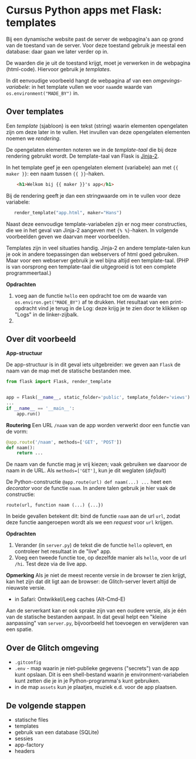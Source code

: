 Cursus Python apps met Flask: templates
=======================================

Bij een dynamische website past de server de webpagina's aan op grond van de toestand van de server.
Voor deze toestand gebruik je meestal een database:
daar gaan we later verder op in.

De waarden die je uit de toestand krijgt, moet je verwerken in de webpagina (html-code).
Hiervoor gebruik je *templates*.

In dit eenvoudige voorbeeld hangt de webpagina af van een *omgevings-variabele*:
in het template vullen we voor `naam`de waarde van `os.environment("MADE_BY")` in.

Over templates
--------------

Een *template* (sjabloon) is een tekst (string) waarin elementen opengelaten zijn om deze later in te vullen.
Het invullen van deze opengelaten elementen noemen we *rendering*.

De opengelaten elementen noteren we in de *template-taal* die bij deze rendering gebruikt wordt.
De template-taal van Flask is [Jinja-2](http://jinja.pocoo.org).

In het template geef je een opengelaten element (variabele) aan met `{{ maker }}`:
een naam tussen `{{ }}`-haken.

```html
    <h1>Welkom bij {{ maker }}'s app</h1>
```

Bij de rendering geeft je dan een stringwaarde om in te vullen voor deze variabele: 

```python
   render_template("app.html", maker="Hans")
```

Naast deze eenvoudige template-variabelen zijn er nog meer constructies,
die we in het geval van Jinja-2 aangeven met `{% %}`-haken.
In volgende voorbeelden geven we daarvan meer voorbeelden.

Templates zijn in veel situaties handig.
Jinja-2 en andere template-talen kun je ook in andere toepassingen dan webservers of html goed gebruiken.
Maar voor een webserver gebruik je wel bijna altijd een template-taal.
(PHP is van oorsprong een template-taal die uitgegroeid is tot een complete programmeertaal.)




**Opdrachten**

1. voeg aan de functie `hello` een opdracht toe om de waarde van
   `os.environ.get("MADE_BY")` af te drukken.
   Het resultaat van een print-opdracht vind je terug in de Log:
   deze krijg je te zien door te klikken op "Logs" in de linker-zijbalk.
2. 

Over dit voorbeeld
------------------

**App-structuur**

De app-structuur is in dit geval iets uitgebreider:
we geven aan `Flask` de naam van de map met de statische bestanden mee.

```Python
from flask import Flask, render_template


app = Flask(__name__, static_folder='public', template_folder='views')
...
if __name__ == '__main__':
    app.run()
```

**Routering** 
Een URL `/naam` van de app worden verwerkt door een functie van de vorm:

```Python
@app.route('/naam', methods=['GET', 'POST'])
def naam():
    return ...
```

De naam van de functie mag je vrij kiezen; 
vaak gebruiken we daarvoor de naam in de URL.
Als `methods=['GET']`, kun je dit weglaten (*default*)

De Python-constructie `@app.route(url) def naam(...) ...` heet een *decorator* voor de functie `naam`.
In andere talen gebruik je hier vaak de constructie:

```
route(url, function naam (...) {...})
```
In beide gevallen betekent dit: bind de functie `naam` aan de url `url`,
zodat deze functie aangeroepen wordt als we een *request* voor `url` krijgen.


**Opdrachten**

1. Verander (in `server.py`) de tekst die de functie `hello` oplevert, 
   en controleer het resultaat in de "live" app.
2. Voeg een tweede functie toe, op dezelfde manier als `hello`, voor de url `/hi`. 
   Test deze via de live app.
   
**Opmerking** Als je niet de meest recente versie in de browser te zien krijgt,
kan het zijn dat dit ligt aan de browser: de Glitch-server levert altijd de nieuwste versie.

- in Safari: Ontwikkel/Leeg caches (Alt-Cmd-E)

Aan de serverkant kan er ook sprake zijn van een oudere versie,
als je één van de statische bestanden aanpast.
In dat geval helpt een "kleine aanpassing" van `server.py`,
bijvoorbeeld het toevoegen en verwijderen van een spatie.

Over de Glitch omgeving
-----------------------

- `.gitconfig`
- `.env` - map waarin je niet-publieke gegevens ("secrets") van de app kunt opslaan. Dit is een shell-bestand waarin je environment-variabelen kunt zetten die je in je Python-programma's kunt gebruiken.
- in de map `assets` kun je plaatjes, muziek e.d. voor de app plaatsen.

De volgende stappen
-------------------

* statische files
* templates
* gebruik van een database (SQLite)
* sessies
* app-factory
* headers
